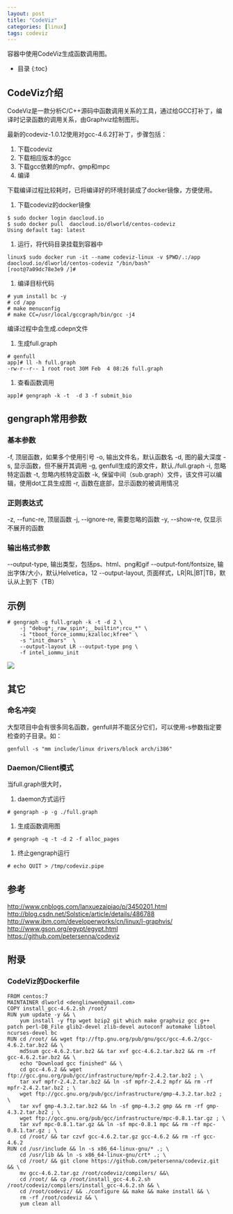 ```yaml
---
layout: post
title: "CodeViz" 
categories: [linux]
tags: codeviz
---
```


容器中使用CodeViz生成函数调用图。

<!--break-->


* 目录
{:toc}





## CodeViz介绍

CodeViz是一款分析C/C++源码中函数调用关系的工具，通过给GCC打补丁，编译时记录函数的调用关系，由Graphviz绘制图形。

最新的codeviz-1.0.12使用对gcc-4.6.2打补丁，步骤包括：
1. 下载codeviz
1. 下载相应版本的gcc
1. 下载gcc依赖的mpfr、gmp和mpc
1. 编译

下载编译过程比较耗时，已将编译好的环境封装成了docker镜像，方便使用。


1. 下载codeviz的docker镜像
```
$ sudo docker login daocloud.io
$ sudo docker pull  daocloud.io/dlworld/centos-codeviz
Using default tag: latest
```

1. 运行，将代码目录挂载到容器中
```
linux$ sudo docker run -it --name codeviz-linux -v $PWD/.:/app daocloud.io/dlworld/centos-codeviz "/bin/bash" 
[root@7a09dc78e3e9 /]# 
```

1. 编译目标代码
```
# yum install bc -y
# cd /app
# make menuconfig 
# make CC=/usr/local/gccgraph/bin/gcc -j4
```
编译过程中会生成.cdepn文件

1. 生成full.graph
```
# genfull
app]# ll -h full.graph 
-rw-r--r-- 1 root root 30M Feb  4 08:26 full.graph
```

1. 查看函数调用
```
app]# gengraph -k -t  -d 3 -f submit_bio
```

## gengraph常用参数

### 基本参数
-f, 顶层函数，如果多个使用引号
-o, 输出文件名，默认函数名
-d, 图的最大深度
-s, 显示函数，但不展开其调用
-g, genfull生成的源文件，默认./full.graph
-i, 忽略特定函数
-t, 忽略内核特定函数
-k, 保留中间（sub.graph）文件，该文件可以编辑，使用dot工具生成图
-r, 函数在底部，显示函数的被调用情况

### 正则表达式
-z, --func-re, 顶层函数 
-j, --ignore-re, 需要忽略的函数
-y, --show-re, 仅显示不展开的函数

### 输出格式参数
--output-type, 输出类型，包括ps、html、png和gif
--output-font/fontsize, 输出字体/大小，默认Helvetica，12
--output-layout, 页面样式，LR|RL|BT|TB，默认从上到下（TB）


## 示例


```
# gengraph -g full.graph -k -t -d 2 \
    -j "debug*;_raw_spin*;__builtin*;rcu_*" \
    -i "tboot_force_iommu;kzalloc;kfree" \
    -s "init_dmars"  \
    --output-layout LR --output-type png \
    -f intel_iommu_init
```

![](./images/codeviz_example1.png)


## 其它

### 命名冲突

大型项目中会有很多同名函数，genfull并不能区分它们，可以使用-s参数指定要检查的子目录。如：
```
genfull -s "mm include/linux drivers/block arch/i386"
```

### Daemon/Client模式

当full.graph很大时，

1. daemon方式运行
```
# gengraph -p -g ./full.graph
```

1. 生成函数调用图
```
# gengraph -q -t -d 2 -f alloc_pages
```

1. 终止gengraph运行
```
# echo QUIT > /tmp/codeviz.pipe
```


## 参考

http://www.cnblogs.com/lanxuezaipiao/p/3450201.html
http://blog.csdn.net/Solstice/article/details/486788
http://www.ibm.com/developerworks/cn/linux/l-graphvis/
http://www.gson.org/egypt/egypt.html
https://github.com/petersenna/codeviz

## 附录

### CodeViz的Dockerfile

```
FROM centos:7
MAINTAINER dlworld <denglinwen@gmail.com>
COPY install_gcc-4.6.2.sh /root/
RUN yum update -y && \
    yum install -y ftp wget bzip2 git which make graphviz gcc g++ patch perl-DB_File glib2-devel zlib-devel autoconf automake libtool ncurses-devel bc
RUN cd /root/ && wget ftp://ftp.gnu.org/pub/gnu/gcc/gcc-4.6.2/gcc-4.6.2.tar.bz2 && \
    md5sum gcc-4.6.2.tar.bz2 && tar xvf gcc-4.6.2.tar.bz2 && rm -rf gcc-4.6.2.tar.bz2 && \
    echo "Download gcc finished" && \
    cd gcc-4.6.2 && wget ftp://gcc.gnu.org/pub/gcc/infrastructure/mpfr-2.4.2.tar.bz2 ; \ 
    tar xvf mpfr-2.4.2.tar.bz2 && ln -sf mpfr-2.4.2 mpfr && rm -rf mpfr-2.4.2.tar.bz2 ; \ 
    wget ftp://gcc.gnu.org/pub/gcc/infrastructure/gmp-4.3.2.tar.bz2 ; \ 
    tar xvf gmp-4.3.2.tar.bz2 && ln -sf gmp-4.3.2 gmp && rm -rf gmp-4.3.2.tar.bz2 ; \ 
    wget ftp://gcc.gnu.org/pub/gcc/infrastructure/mpc-0.8.1.tar.gz ; \ 
    tar xvf mpc-0.8.1.tar.gz && ln -sf mpc-0.8.1 mpc && rm -rf mpc-0.8.1.tar.gz ; \ 
    cd /root/ && tar czvf gcc-4.6.2.tar.gz gcc-4.6.2 && rm -rf gcc-4.6.2
RUN cd /usr/include && ln -s x86_64-linux-gnu/* .; \
    cd /usr/lib && ln -s x86_64-linux-gnu/crt* .; \
    cd /root/ && git clone https://github.com/petersenna/codeviz.git && \
    mv gcc-4.6.2.tar.gz /root/codeviz/compilers/ &&\ 
    cd /root/ && cp /root/install_gcc-4.6.2.sh /root/codeviz/compilers/install_gcc-4.6.2.sh && \
    cd /root/codeviz/ && ./configure && make && make install && \
    rm -rf /root/codeviz && \
    yum clean all 
```


